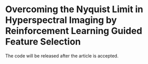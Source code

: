 # Overcoming the Nyquist Limit in Hyperspectral Imaging by Reinforcement Learning Guided Feature Selection
The code will be released after the article is accepted.
